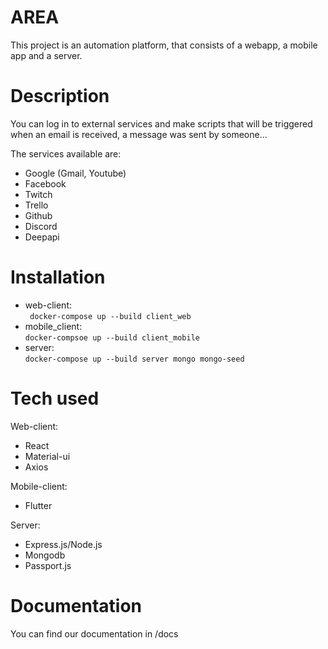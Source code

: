 # AREA

This project is an automation platform, that consists of a webapp, a mobile app and a server.

# Description

You can log in to external services and make scripts that will be triggered when an email is received, a message was sent by someone...

The services available are:
- Google (Gmail, Youtube)
- Facebook
- Twitch
- Trello
- Github
- Discord
- Deepapi

# Installation

- web-client:<br/>
``` docker-compose up --build client_web```
- mobile_client:<br/>
```docker-compsoe up --build client_mobile```
- server: <br/>
```docker-compose up --build server mongo mongo-seed```

# Tech used

Web-client:
- React
- Material-ui
- Axios

Mobile-client:
- Flutter

Server:
- Express.js/Node.js
- Mongodb
- Passport.js

# Documentation
You can find our documentation in /docs

